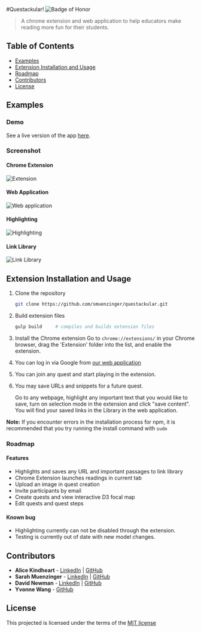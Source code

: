 #Questackular!
![Badge of Honor](https://img.shields.io/badge/Built%20at-Fullstack-green.svg?style=flat-square)
> A chrome extension and web application to help educators make reading more fun for their students.

## Table of Contents

- [Examples](#examples)
- [Extension Installation and Usage](#extension-installation-and-usage)
- [Roadmap](#roadmap)
- [Contributors](#contributors)
- [License](#license)

## Examples
### Demo

See a live version of the app [here](https://questackular.herokuapp.com).

### Screenshot

#### Chrome Extension
![Extension](http://i.imgur.com/nIqtPOL.png)
#### Web Application
![Web application](http://i.imgur.com/rGtbTRm.png)
#### Highlighting
![Highlighting](http://i.imgur.com/UEsAcGO.png)
#### Link Library
![Link Library](http://i.imgur.com/rqCvSXp.png)

## Extension Installation and Usage

1. Clone the repository

	```bash
	git clone https://github.com/smuenzinger/questackular.git
	```
2.	Build extension files

	```bash
	gulp build	   # compiles and builds extension files
	```
3.	Install the Chrome extension
	Go to `chrome://extensions/` in your Chrome browser, drag the 'Extension' folder into the list, and enable the extension.

4.	You can log in via Google from [our web application](https://questackular.herokuapp.com)

5.	You can join any quest and start playing in the extension.

6.	You may save URLs and snippets for a future quest. 

	Go to any webpage, highlight any important text that you would like to save, turn on selection mode in the extension and click "save content". You will find your saved links in the Library in the web application.


__Note:__ If you encounter errors in the installation process for npm, it is recommended that you try running the install command with `sudo`


### Roadmap

#### Features

-	Highlights and saves any URL and important passages to link library
-	Chrome Extension launches readings in current tab 
-	Upload an image in quest creation
-	Invite participants by email
-	Create quests and view interactive D3 focal map
-	Edit quests and quest steps

#### Known bug

- Highlighting currently can not be disabled through the extension.
- Testing is currently out of date with new model changes.

## Contributors
* __Alice Kindheart__ - [LinkedIn](https://www.linkedin.com/in/alicekindheart) | [GitHub](https://github.com/AliceKindheart)
* __Sarah Muenzinger__ - [LinkedIn](https://www.linkedin.com/in/sarahmuenzinger) | [GitHub](https://github.com/smuenzinger)
* __David Newman__ - [LinkedIn](https://www.linkedin.com/in/newms34) | [GitHub](https://github.com/Newms34)
* __Yvonne Wang__ - [GitHub](https://github.com/sautille)

## License

This projected is licensed under the terms of the [MIT license](http://opensource.org/licenses/MIT)


